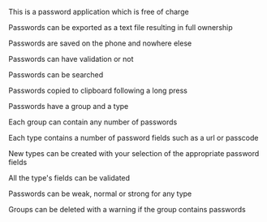This is a password application which is free of charge

Passwords can be exported as a text file resulting in full ownership

Passwords are saved on the phone and nowhere elese

Passwords can have validation or not

Passwords can be searched 

Passwords copied to clipboard following a long press

Passwords have a group and a type

Each group can contain any number of passwords

Each type contains a number of password fields such as a url or passcode

New types can be created with your selection of the appropriate password fields

All the type's fields can be validated

Passwords can be weak, normal or strong for any type

Groups can be deleted with a warning if the group contains passwords
